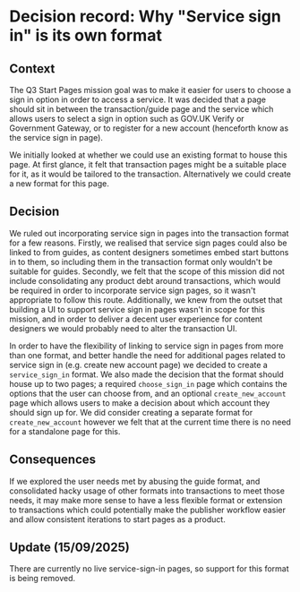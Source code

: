 # Decision record: Why "Service sign in" is its own format

## Context
The Q3 Start Pages mission goal was to make it easier for users to choose a sign
in option in order to access a service.  It was decided that a page should sit
in between the transaction/guide page and the service which allows users to
select a sign in option such as GOV.UK Verify or Government Gateway, or to
register for a new account (henceforth know as the service sign in page).

We initially looked at whether we could use an existing format to house this page.
At first glance, it felt that transaction pages might be a suitable place for
it, as it would be tailored to the transaction.  Alternatively we could create a
new format for this page.

## Decision
We ruled out incorporating service sign in pages into the transaction format for
a few reasons.  Firstly, we realised that service sign pages could also be
linked to from guides, as content designers sometimes embed start buttons in to
them, so including them in the transaction format only wouldn't be suitable for
guides.  Secondly, we felt that the scope of this mission did not include
consolidating any product debt around transactions, which would be required in
order to incorporate service sign pages, so it wasn't appropriate to follow this
route.  Additionally, we knew from the outset that building a UI to support
service sign in pages wasn't in scope for this mission, and in order to deliver
a decent user experience for content designers we would probably need to alter
the transaction UI.

In order to have the flexibility of linking to service sign
in pages from more than one format, and better handle the need for additional
pages related to service sign in (e.g. create new account page) we decided to
create a `service_sign_in` format.  We also made the decision that the format
should house up to two pages; a required `choose_sign_in` page which contains
the options that the user can choose from, and an optional `create_new_account`
page which allows users to make a decision about which account they should sign
up for.  We did consider creating a separate format for `create_new_account`
however we felt that at the current time there is no need for a standalone page
for this.

## Consequences
If we explored the user needs met by abusing the guide format, and consolidated
hacky usage of other formats into transactions to meet those needs, it may make
more sense to have a less flexible format or extension to transactions which
could potentially make the publisher workflow easier and allow consistent
iterations to start pages as a product.

## Update (15/09/2025)
There are currently no live service-sign-in pages, so support for this format is
being removed.

